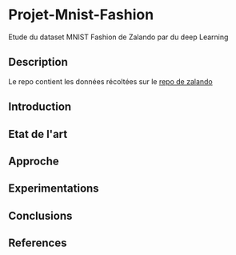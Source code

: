 # Projet-Mnist-Fashion
Etude du dataset MNIST Fashion de Zalando par du deep Learning

## Description
Le repo contient les données récoltées sur le [repo de zalando](https://github.com/zalandoresearch/fashion-mnist)
 
 ## Introduction
 
 
 ## Etat de l'art
 
 
 ## Approche
 
 
 ## Experimentations
 
 
 ## Conclusions
 
 
 ## References
 
 
 